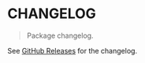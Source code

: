 # CHANGELOG

> Package changelog.

See [GitHub Releases](https://github.com/stdlib-js/repl-typed-signature/releases) for the changelog.